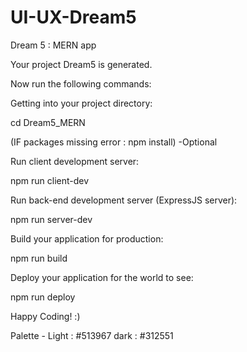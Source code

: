 # UI-UX-Dream5
Dream 5 : MERN app


Your project Dream5 is generated.

Now run the following commands:

Getting into your project directory:

cd Dream5_MERN

(IF packages missing error : npm install) -Optional

Run client development server:

npm run client-dev

Run back-end development server (ExpressJS server):

npm run server-dev

Build your application for production:

npm run build

Deploy your application for the world to see:

npm run deploy

Happy Coding! :)

Palette -
Light : #513967
dark : #312551
